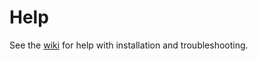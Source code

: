 # Help
See the [wiki](https://github.com/byu-oit-ssengineering/servicenow-slackbot/wiki) for help with installation and troubleshooting.
